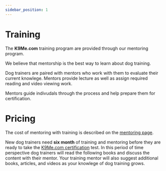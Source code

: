 ```yaml
---
sidebar_position: 1
---
```

# Training
The **K9Me.com** training program are provided through our mentoring program.

We believe that mentorship is the best way to learn about dog training.

Dog trainers are paired with mentors who work with them to evaluate their
current knowlege. Mentors provide lecture as well as assign required reading
and video viewing work.

Mentors guide indivudals through the process and help prepare them for
certification.

# Pricing
The cost of mentoring with training is described on the [mentoring page](mentoring).

New dog trainers need **six month** of training and mentoring before they are
ready to take the [K9Me.com certification](certification) test. In this period
of time perspective dog trainers will read the following books and discuss the
content with their mentor. Your training mentor will also suggest additional
books, articles, and videos as your knowlege of dog training grows.
